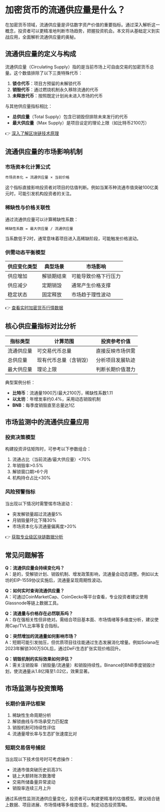 # 加密货币的流通供应量是什么？

在加密货币领域，流通供应量是评估数字资产价值的重要指标。通过深入解析这一概念，投资者可以更精准地判断市场趋势，把握投资机会。本文将从基础定义到实战应用，全面解析流通供应量的奥秘。

## 流通供应量的定义与构成

流通供应量（Circulating Supply）指的是当前市场上可自由交易的加密货币总量。这个数值排除了以下三类特殊代币：

1. **锁仓代币**：项目方预留的未解锁代币
2. **销毁代币**：通过燃烧机制永久移除流通的代币
3. **未释放代币**：按照既定计划尚未进入市场的代币

与其他供应量指标相比：
- **总供应量**（Total Supply）包含已销毁但排除未来发行的代币
- **最大供应量**（Max Supply）是项目设定的理论上限（如比特币2100万）

👉 [深入了解区块链技术原理](https://bit.ly/okx_welcome)

## 流通供应量的市场影响机制

### 市场资本化计算公式
```markdown
市场资本化 = 流通供应量 × 当前价格
```
这个指标直接影响投资者对项目的估值判断。例如当某币种流通市值突破100亿美元时，可能引发机构投资者的关注。

### 稀缺性与价格关联性
通过流通供应量可以计算稀缺性系数：
```markdown
稀缺性系数 = 最大供应量 / 流通供应量
```
当系数低于2时，通常意味着项目进入高稀缺阶段，可能触发价格波动。

### 供需动态平衡模型
| 供应变化类型 | 典型场景 | 市场影响 |
|------------|---------|---------|
| 供应增加 | 解锁期结束 | 可能导致价格下行压力 |
| 供应减少 | 定期销毁 | 通常产生价格支撑 |
| 稳定状态 | 固定释放 | 市场趋于理性波动 |

👉 [查看实时加密货币行情数据](https://bit.ly/okx_welcome)

## 核心供应量指标对比分析

| 指标类型       | 计算范围               | 投资参考价值       |
|----------------|------------------------|--------------------|
| 流通供应量     | 可交易代币总量         | 直接反映市场供需   |
| 总供应量       | 现有代币总量（含销毁） | 分析项目发展轨迹   |
| 最大供应量     | 理论上限               | 判断长期价值潜力   |

典型案例分析：
- **比特币**：流通量1900万/最大2100万，稀缺性系数1.11
- **以太坊**：年增发率约0.4%，采用动态销毁机制
- **BNB**：每季度销毁直至总量达1亿

## 市场监测中的流通供应量应用

### 投资决策模型
构建投资评估矩阵时，可参考以下参数组合：
1. 流通占比（当前流通/最大供应量）<70%
2. 年销毁率>0.5%
3. 解锁窗口期>6个月
4. 机构持仓占比<30%

### 风险预警指标
当出现以下情况时需警惕市场波动：
- 突发解锁量超过流通量5%
- 月销毁量环比下降30%
- 市场资本化与流通量偏离度>20%

👉 [获取专业级区块链数据分析](https://bit.ly/okx_welcome)

## 常见问题解答

**Q：流通供应量会持续变化吗？**  
A：是的，受解锁计划、销毁机制、增发政策影响，流通量会动态调整。例如以太坊的EIP-1559协议实施后，流通量呈现周期性波动。

**Q：如何实时查询流通供应量？**  
A：可通过CoinMarketCap、CoinGecko等平台查看，专业投资者建议使用Glassnode等链上数据工具。

**Q：流通量与价格存在必然联系吗？**  
A：存在强相关性但非绝对。需结合项目基本面、市场情绪等多维度分析，建议使用Cap/TVL比率等复合指标。

**Q：突然增加的流通量如何影响市场？**  
A：短期可能引发抛压，但优质项目往往能通过生态发展消化增量。例如Solana在2023年解锁300万SOL后，通过DeFi生态扩张实现价格回升。

**Q：销毁机制的实际效果如何评估？**  
A：需关注销毁率（销毁量/流通量）和销毁持续性。Binance的BNB季度销毁计划，使流通量从1.8亿降至1.02亿，效果显著。

## 市场监测与投资策略

### 长期价值评估框架
1. 稀缺性生命周期分析
2. 解锁曲线与市场承受力匹配度
3. 销毁机制可持续性评估
4. 流通量增长率与生态扩张速度比对

### 短期交易信号捕捉
当出现以下技术信号时可考虑操作：
- 流通市值突破历史前高3%
- 链上大额转账次数激增
- 交易所储备量异常波动
- 销毁率连续三月上升

通过系统性监测流通供应量变化，投资者可以构建更精准的估值模型。建议结合链上数据、项目进展、市场情绪等多维度信息，制定动态投资策略。
